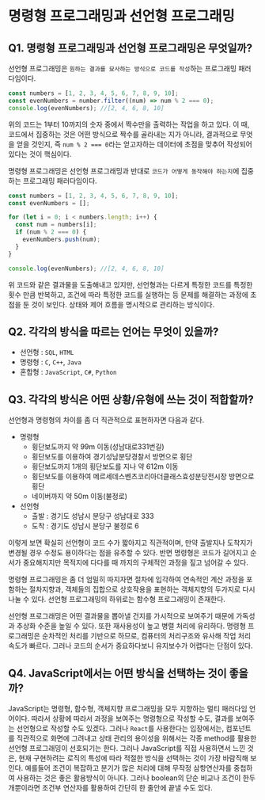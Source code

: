 # 명령형 프로그래밍과 선언형 프로그래밍

## Q1. 명령형 프로그래밍과 선언형 프로그래밍은 무엇일까?

선언형 프로그래밍은 `원하는 결과를 묘사하는 방식으로 코드를 작성`하는 프로그래밍 패러다임이다.

```javascript
const numbers = [1, 2, 3, 4, 5, 6, 7, 8, 9, 10];
const evenNumbers = number.filter((num) => num % 2 === 0);
console.log(evenNumbers); //[2, 4, 6, 8, 10]
```

위의 코드는 1부터 10까지의 숫자 중에서 짝수만을 출력하는 작업을 하고 있다. 이 때, 코드에서 집중하는 것은 어떤 방식으로 짝수를 골라내는 지가 아니라, 결과적으로 무엇을 얻을 것인지, 즉 `num % 2 === 0`라는 얻고자하는 데이터에 초점을 맞추어 작성되어 있다는 것이 핵심이다.

명령형 프로그래밍은 선언형 프로그래밍과 반대로 `코드가 어떻게 동작해야 하는지`에 집중하는 프로그래밍 패러다임이다.

```javascript
const numbers = [1, 2, 3, 4, 5, 6, 7, 8, 9, 10];
const evenNumbers = [];

for (let i = 0; i < numbers.length; i++) {
  const num = numbers[i];
  if (num % 2 === 0) {
    evenNumbers.push(num);
  }
}

console.log(evenNumbers); //[2, 4, 6, 8, 10]
```

위 코드와 같은 결과물을 도출해내고 있지만, 선언형과는 다르게 특정한 코드를 특정한 횟수 만큼 반복하고, 조건에 따라 특정한 코드를 실행하는 등 문제를 해결하는 과정에 초점을 둔 것이 보인다. 상태와 제어 흐름을 명시적으로 관리하는 방식이다.

## Q2. 각각의 방식을 따르는 언어는 무엇이 있을까?

- 선언형 : `SQL`, `HTML`
- 명령형 : `C`, `C++`, `Java`
- 혼합형 : `JavaScript`, `C#`, `Python`

## Q3. 각각의 방식은 어떤 상황/유형에 쓰는 것이 적합할까?

선언형과 명령형의 차이를 좀 더 직관적으로 표현하자면 다음과 같다.

- 명령형
  - 횡단보도까지 약 99m 이동(성남대로331번길)
  - 횡단보도를 이용하여 경기성남분당경찰서 방면으로 횡단
  - 횡단보도까지 1개의 횡단보도를 지나 약 612m 이동
  - 횡단보도를 이용하여 메르세데스벤츠코리아더클래스효성분당전시장 방면으로 횡단
  - 네이버까지 약 50m 이동(불정로)
- 선언형
  - 출발 : 경기도 성남시 분당구 성남대로 333
  - 도착 : 경기도 성남시 분당구 불정로 6

이렇게 보면 확실히 선언형이 코드 수가 짧아지고 직관적이며, 만약 출발지나 도착지가 변경될 경우 수정도 용이하다는 점을 유추할 수 있다. 반면 명령형은 코드가 길어지고 순서가 중요해지지만 목적지에 다다를 때 까지의 구체적인 과정을 짚고 넘어갈 수 있다.

명령형 프로그래밍은 좀 더 엄밀히 따지자면 절차에 입각하여 연속적인 계산 과정을 포함하는 절차지향과, 객체들의 집합으로 상호작용을 표현하는 객체지향의 두가지로 다시 나눌 수 있다. 선언형 프로그래밍의 하위로는 함수형 프로그래밍이 존재한다.

선언형 프로그래밍은 어떤 결과물을 뽑아낼 건지를 가시적으로 보여주기 때문에 가독성과 추상화 수준을 높일 수 있다. 또한 재사용성이 높고 병렬 처리에 유리하다. 명령형 프로그래밍은 순차적인 처리를 기반으로 하므로, 컴퓨터의 처리구조와 유사해 작업 처리 속도가 빠르다. 그러나 코드의 순서가 중요하다보니 유지보수가 어렵다는 단점이 있다.

## Q4. JavaScript에서는 어떤 방식을 선택하는 것이 좋을까?

JavaScript는 명령형, 함수형, 객체지향 프로그래밍을 모두 지향하는 멀티 패러다임 언어이다. 따라서 상황에 따라서 과정을 보여주는 명령형으로 작성할 수도, 결과를 보여주는 선언형으로 작성할 수도 있겠다. 그러나 `React`를 사용한다는 입장에서는, 컴포넌트를 직관적으로 화면에 그려내고 상태 관리의 용이성을 위해서는 각종 method를 활용한 선언형 프로그래밍이 선호되기는 한다.
그러나 JavaScript를 직접 사용하면서 느낀 것은, 현재 구현하려는 로직의 특성에 따라 적절한 방식을 선택하는 것이 가장 바람직해 보인다. 예를들어 조건이 복잡하고 분기가 많은 처리에 대해 무작정 삼항연산자를 중첩하여 사용하는 것은 좋은 활용방식이 아니다. 그러나 boolean의 단순 비교나 조건이 한두개뿐이라면 조건부 연산자를 활용하여 간단히 한 줄안에 끝낼 수도 있다.
